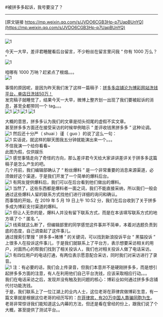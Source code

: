 #被拼多多起诉，我号要没了？

***
[原文链接 https://mp.weixin.qq.com/s/JVDO6CGB3Hp-p7UapBUnYQ](https://mp.weixin.qq.com/s/JVDO6CGB3Hp-p7UapBUnYQ)

***
![1](https://github.com/CaptainofV/V4V/blob/master/resources/20190528230116/640.gif)

今天一大早，差评君睡醒看后台留言，不少粉丝在留言里问我 “ 你有 1000 万么？ ”  
![1](https://github.com/CaptainofV/V4V/blob/master/resources/20190528230116/6401.jpg)

咱哪有 1000 万呐？赶紧点了根烟。。。  
![1](https://github.com/CaptainofV/V4V/blob/master/resources/20190528230116/640.jpg)

事情的原因呢，是因为昨天我们发了这样一篇稿子：[拼多多店铺沦为博彩网站洗钱平台，单店日洗钱50万！](http://mp.weixin.qq.com/s?__biz=MzA5NDc1NzQ4MA==&amp;mid=2653373963&amp;idx=1&amp;sn=dc5f9dc1dd3c99cdca0a250935176c76&amp;chksm=8b9a510cbcedd81af2ec50e24a54d540ba0324e72920ef3e8b547bc1c40e8913fdd3eab1a4b8&amp;scene=21#wechat_redirect)  
发完稿子就睡觉了，结果今天一大早，微博上整齐划一出现了我们要被起诉的消息，甚至全都带同一个 tag。。。  
![1](https://github.com/CaptainofV/V4V/blob/master/resources/20190528230116/6402.jpg)
![1](https://github.com/CaptainofV/V4V/blob/master/resources/20190528230116/6403.jpg)
![1](https://github.com/CaptainofV/V4V/blob/master/resources/20190528230116/6404.jpg)
![1](https://github.com/CaptainofV/V4V/blob/master/resources/20190528230116/6405.jpg)

大概的意思，拼多多认为我们的文章是彻头彻尾的虚假不实文章。  
甚至拼多多方面还在接受采访的时候举例暗示 “ 差评收钱黑拼多多 ” 这种论调。  
![1](https://github.com/CaptainofV/V4V/blob/master/resources/20190528230116/6406.jpg)
然后还十分严（ shuai ）谨（ guo ）的说了这么一句：  
![1](https://github.com/CaptainofV/V4V/blob/master/resources/20190528230116/6407.jpg)
实话说，就这样的聊天图我五分钟就能演出来一个。。。  
不信我演一个给你看看~  
此图为假，仅供娱乐   
![1](https://github.com/CaptainofV/V4V/blob/master/resources/20190528230116/6409.jpg)
感觉事情走向了奇怪的方向，那么差评君今天给大家讲讲差评关于拼多多这篇稿子是怎么产生的吧。  
几个月前，我们编辑部确认了 “ 粉丝爆料 ” 是一个非常重要的消息来源渠道，必须做好这个渠道，于是我们开发了一个简单的爆料后台。  
![1](https://github.com/CaptainofV/V4V/blob/master/resources/20190528230116/64010.jpg)
有网友提供爆料后，我们可以在后台看到他们做出的爆料。  
![1](https://github.com/CaptainofV/V4V/blob/master/resources/20190528230116/64011.jpg)
当然了，这些东西都是爆料者一面之词，我们不能直接采纳，所以我们一般会通过这些爆料人留的联系方式找他们进行详细的询问和确认。  
而事情的开始，在 2019 年 5 月 19 日上午 10:52 分，我们在后台收到了关于拼多多成为博彩支付渠道的爆料。  
![1](https://github.com/CaptainofV/V4V/blob/master/resources/20190528230116/64012.jpg)
但让人无奈的是，爆料人并没有留下联系方式，而是在本该填写联系方式的地方填了个 “ 匿名 ”。  
![1](https://github.com/CaptainofV/V4V/blob/master/resources/20190528230116/64013.jpg)
线索就这么断了，但编辑部里的同学感觉这件事并不简单，本着对选题负责到底的态度，自己调查起了这件事儿。  
通过搜索引擎搜  “ 拼多多+赌博 ” 的关键词，可以找到新浪投诉平台 “ 黑猫投诉 ” 上很多人在投诉这件事儿，于是我们就联系上了平台方，表示想要采访相关的用户，对面热心的帮我们找到了相关投诉人，我们也对相关投诉人做了电话采访。  
![1](https://github.com/CaptainofV/V4V/blob/master/resources/20190528230116/6408.jpg)
有四位用户的电话打通，有两位表示愿意配合采访，同时我们对采访进行了录音。  
![1](https://github.com/CaptainofV/V4V/blob/master/resources/20190528230116/64014.jpg)
注：有必要的话，我们会上传录音，但我们本意并不是硬刚拼多多，而是想引起拼多多方面的注意，有人在利用他们自己平台洗钱，应该采取相应行动。。。  
我们在电话采访之后，发现并没有触及到问题的核心：博彩业如何通过拼多多店铺代付功能洗钱。  
于是，我们联系上了一位江湖上的业内人士，这位老哥在菲律宾做博彩生意，有一篇文章就是根据这位老哥的经历写的：[在菲律宾，有20万中国人靠骗同胞为生]()。  
老哥非常惊讶我们能知道这么内幕的方法，但还是看在曾经的份上，跟我们说了个大概，甚至提供了测试平台。。  
